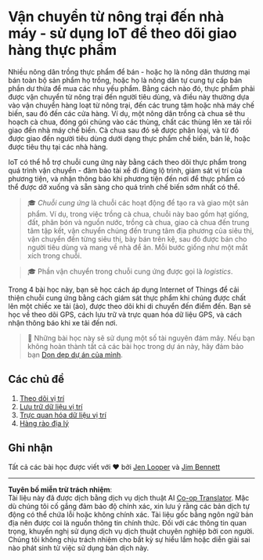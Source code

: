 <!--
CO_OP_TRANSLATOR_METADATA:
{
  "original_hash": "e978534a245b000725ed2a048f943213",
  "translation_date": "2025-08-27T23:45:02+00:00",
  "source_file": "3-transport/README.md",
  "language_code": "vi"
}
-->
# Vận chuyển từ nông trại đến nhà máy - sử dụng IoT để theo dõi giao hàng thực phẩm

Nhiều nông dân trồng thực phẩm để bán - hoặc họ là nông dân thương mại bán toàn bộ sản phẩm họ trồng, hoặc họ là nông dân tự cung tự cấp bán phần dư thừa để mua các nhu yếu phẩm. Bằng cách nào đó, thực phẩm phải được vận chuyển từ nông trại đến người tiêu dùng, và điều này thường dựa vào vận chuyển hàng loạt từ nông trại, đến các trung tâm hoặc nhà máy chế biến, sau đó đến các cửa hàng. Ví dụ, một nông dân trồng cà chua sẽ thu hoạch cà chua, đóng gói chúng vào các thùng, chất các thùng lên xe tải rồi giao đến nhà máy chế biến. Cà chua sau đó sẽ được phân loại, và từ đó được giao đến người tiêu dùng dưới dạng thực phẩm chế biến, bán lẻ, hoặc được tiêu thụ tại các nhà hàng.

IoT có thể hỗ trợ chuỗi cung ứng này bằng cách theo dõi thực phẩm trong quá trình vận chuyển - đảm bảo tài xế đi đúng lộ trình, giám sát vị trí của phương tiện, và nhận thông báo khi phương tiện đến nơi để thực phẩm có thể được dỡ xuống và sẵn sàng cho quá trình chế biến sớm nhất có thể.

> 🎓 *Chuỗi cung ứng* là chuỗi các hoạt động để tạo ra và giao một sản phẩm. Ví dụ, trong việc trồng cà chua, chuỗi này bao gồm hạt giống, đất, phân bón và nguồn nước, trồng cà chua, giao cà chua đến trung tâm tập kết, vận chuyển chúng đến trung tâm địa phương của siêu thị, vận chuyển đến từng siêu thị, bày bán trên kệ, sau đó được bán cho người tiêu dùng và mang về nhà để ăn. Mỗi bước giống như một mắt xích trong chuỗi.

> 🎓 Phần vận chuyển trong chuỗi cung ứng được gọi là *logistics*.

Trong 4 bài học này, bạn sẽ học cách áp dụng Internet of Things để cải thiện chuỗi cung ứng bằng cách giám sát thực phẩm khi chúng được chất lên một chiếc xe tải (ảo), được theo dõi khi di chuyển đến điểm đến. Bạn sẽ học về theo dõi GPS, cách lưu trữ và trực quan hóa dữ liệu GPS, và cách nhận thông báo khi xe tải đến nơi.

> 💁 Những bài học này sẽ sử dụng một số tài nguyên đám mây. Nếu bạn không hoàn thành tất cả các bài học trong dự án này, hãy đảm bảo bạn [Dọn dẹp dự án của mình](../clean-up.md).

## Các chủ đề

1. [Theo dõi vị trí](lessons/1-location-tracking/README.md)
1. [Lưu trữ dữ liệu vị trí](lessons/2-store-location-data/README.md)
1. [Trực quan hóa dữ liệu vị trí](lessons/3-visualize-location-data/README.md)
1. [Hàng rào địa lý](lessons/4-geofences/README.md)

## Ghi nhận

Tất cả các bài học được viết với ♥️ bởi [Jen Looper](https://github.com/jlooper) và [Jim Bennett](https://GitHub.com/JimBobBennett)

---

**Tuyên bố miễn trừ trách nhiệm**:  
Tài liệu này đã được dịch bằng dịch vụ dịch thuật AI [Co-op Translator](https://github.com/Azure/co-op-translator). Mặc dù chúng tôi cố gắng đảm bảo độ chính xác, xin lưu ý rằng các bản dịch tự động có thể chứa lỗi hoặc không chính xác. Tài liệu gốc bằng ngôn ngữ bản địa nên được coi là nguồn thông tin chính thức. Đối với các thông tin quan trọng, khuyến nghị sử dụng dịch vụ dịch thuật chuyên nghiệp bởi con người. Chúng tôi không chịu trách nhiệm cho bất kỳ sự hiểu lầm hoặc diễn giải sai nào phát sinh từ việc sử dụng bản dịch này.